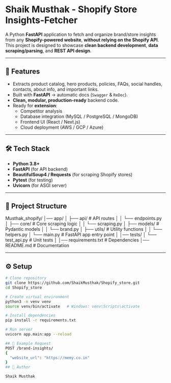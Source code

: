 # Shaik Musthak - Shopify Store Insights-Fetcher

A Python **FastAPI** application to fetch and organize brand/store insights from any **Shopify-powered website**, **without relying on the Shopify API**.  
This project is designed to showcase **clean backend development**, **data scraping/parsing**, and **REST API design**.

---

## 🚀 Features

- Extracts product catalog, hero products, policies, FAQs, social handles, contacts, about info, and important links.  
- Built with **FastAPI** → automatic docs (`Swagger` & `ReDoc`).  
- **Clean, modular, production-ready** backend code.  
- Ready for **extension**:
  - Competitor analysis
  - Database integration (MySQL / PostgreSQL / MongoDB)
  - Frontend UI (React / Next.js)
  - Cloud deployment (AWS / GCP / Azure)

---

## 🛠️ Tech Stack

- **Python 3.8+**
- **FastAPI** (for API backend)
- **BeautifulSoup4 / Requests** (for scraping Shopify stores)
- **Pytest** (for testing)
- **Uvicorn** (for ASGI server)

---

## 📂 Project Structure

Musthak_shopify/
│── app/
│ ├── api/ # API routes
│ │ └── endpoints.py
│ ├── core/ # Core scraping logic
│ │ └── scraping.py
│ ├── models/ # Pydantic models
│ │ └── brand.py
│ ├── utils/ # Utility functions
│ │ └── helpers.py
│ └── main.py # FastAPI app entry point
│
│── tests/
│ └── test_api.py # Unit tests
│
│── requirements.txt # Dependencies
│── README.md # Documentation

---

## ⚙️ Setup

```bash
# Clone repository
git clone https://github.com/ShaikMusthak/Shopify_store.git
cd Shopify_store

# Create virtual environment
python3 -m venv venv
source venv/bin/activate   # Windows: venv\Scripts\activate

# Install dependencies
pip install -r requirements.txt

# Run server
uvicorn app.main:app --reload

## 📡 Example Request
POST /brand-insights/
{
  "website_url": "https://memy.co.in"
}
## 👤 Author

Shaik Musthak

